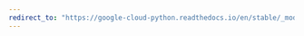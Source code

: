```yaml
---
redirect_to: "https://google-cloud-python.readthedocs.io/en/stable/_modules/google/cloud/videointelligence_v1beta1/gapic/video_intelligence_service_client.html"
---
```

